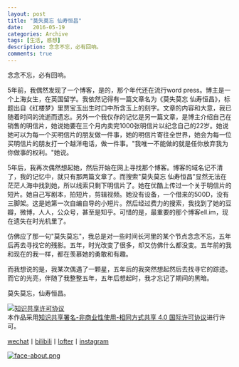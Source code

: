 ```yaml
---
layout: post
title: "莫失莫忘 仙寿恒昌"
date:   2016-05-19
categories: Archive
tags: [生活, 感想]
description: 念念不忘，必有回响。
comments: true
---
```


念念不忘，必有回响。
        
5年前，我偶然发现了一个博客，是的，那个年代还在流行word press。博主是一个上海女生，在英国留学。我依然记得有一篇文章名为《莫失莫忘 仙寿恒昌》，标题出自《红楼梦》里贾宝玉出生时口中所含玉上的刻字。文章的内容和大意，我已随着时间的流逝而遗忘。另外一个我仅存的记忆是另一篇文章，是博主介绍自己在销售的明信片，她说她要在三个月内卖完1000张明信片以纪念自己的22岁。她说她可以为每一个买明信片的朋友做一件事，她的明信片寄往全世界，她会为每一位买明信片的朋友打一个越洋电话，做一件事。"我唯一不能做的就是任你放弃我为你做事的权利。"她说。
        
5年后，我再次偶然想起她，然后开始在网上寻找那个博客。博客的域名记不清了，我的记忆中，就只有那两篇文章了。而搜索"莫失莫忘 仙寿恒昌"显然无法在茫茫人海中找到她，所以线索只剩下明信片了。她在优酷上传过一个关于明信片的短片。她自己写剧本，拍短片，剪辑视频。她没有设备，一个借来的500D，没有三脚架。这是她第一次自编自导的小短片。然后经过费力的搜索，我找到了她的豆瓣，微博，人人，公众号，甚至是知乎。可惜的是，最重要的那个博客ell.im，现在遗失在时光机里了。
        
仿佛应了那一句"莫失莫忘"，我总是对一些时间长河里的某个节点念念不忘，五年后再去寻找它的残影。五年，时光改变了很多，却又仿佛什么都没变。五年前的我和现在的我一样，都在羡慕她的勇敢和有趣。
        
而我想说的是，我某次偶遇了一颗星，五年后的我突然想起然后去找寻它的踪迹。而它的光亮，伴随了我整整五年，五年后想起时，我才忘记了期间的黑暗。
        
莫失莫忘，仙寿恒昌。

<a rel="license" href="http://creativecommons.org/licenses/by-nc-sa/4.0/"><img alt="知识共享许可协议" style="border-width:0" src="https://i.creativecommons.org/l/by-nc-sa/4.0/88x31.png" /></a><br />本作品采用<a rel="license" href="http://creativecommons.org/licenses/by-nc-sa/4.0/">知识共享署名-非商业性使用-相同方式共享 4.0 国际许可协议</a>进行许可。

[wechat](http://mp.weixin.qq.com/s?__biz=MzIxMTM4NTM0Nw==&mid=100000449&idx=1&sn=0b1c290b2253f7c71fbcf8cafd946a3f&chksm=17576fad2020e6bba7ce49ba5a5e8affabb8ffb9a37afe25a4d070d3abc88b65b5f004da6fc3#rd)丨[bilibili](https://space.bilibili.com/5041218/#/)丨[lofter](http://thentrue.lofter.com)丨[instagram](https://www.instagram.com/thentrue001/)

[![face-about.png](https://i.loli.net/2018/07/20/5b5189a0488a6.png)](https://i.loli.net/2018/07/20/5b5189a0488a6.png)
